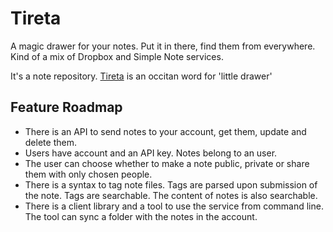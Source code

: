 # Tireta

A magic drawer for your notes. Put it in there, find them from everywhere. Kind of a mix of Dropbox and Simple Note services.

It's a note repository. [Tireta](http://www.panoccitan.org/diccionari.aspx?diccion=s%u00f2fia&lenga=oc) is an occitan word for 'little drawer'

## Feature Roadmap

- There is an API to send notes to your account, get them, update and delete them.
- Users have account and an API key. Notes belong to an user.
- The user can choose whether to make a note public, private or share them with only chosen people.
- There is a syntax to tag note files. Tags are parsed upon submission of the note. Tags are searchable. The content of notes is also searchable.
- There is a client library and a tool to use the service from command line. The tool can sync a folder with the notes in the account.
